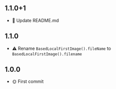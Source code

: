 ## 1.1.0+1

- 📖 Update README.md

## 1.1.0

- ⚠️ Rename `BasedLocalFirstImage().fileName` to `BasedLocalFirstImage().filename`

## 1.0.0

- 🌞 First commit
